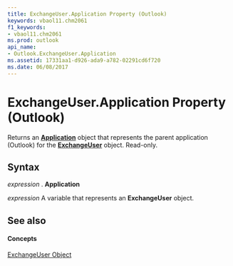 ```yaml
---
title: ExchangeUser.Application Property (Outlook)
keywords: vbaol11.chm2061
f1_keywords:
- vbaol11.chm2061
ms.prod: outlook
api_name:
- Outlook.ExchangeUser.Application
ms.assetid: 17331aa1-d926-ada9-a782-02291cd6f720
ms.date: 06/08/2017
---
```



# ExchangeUser.Application Property (Outlook)

Returns an  **[Application](Outlook.Application.md)** object that represents the parent application (Outlook) for the **[ExchangeUser](Outlook.ExchangeUser.md)** object. Read-only.


## Syntax

 _expression_ . **Application**

 _expression_ A variable that represents an **ExchangeUser** object.


## See also


#### Concepts


[ExchangeUser Object](Outlook.ExchangeUser.md)

